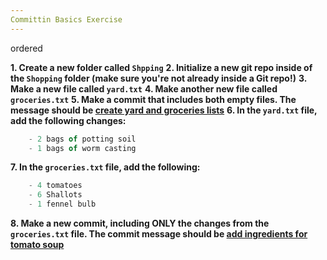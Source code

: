 ```yaml
---
Committin Basics Exercise
---
```


ordered

**1. Create a new folder called `Shpping`**
**2. Initialize a new git repo inside of the `Shopping` folder (make sure you're not already inside a Git repo!)**
**3. Make a new file called `yard.txt`**
**4. Make another new file called `groceries.txt`**
**5. Make a commit that includes both empty files. The message should be [create yard and groceries lists]()**
**6. In the `yard.txt` file, add the following changes:**
``` js
	- 2 bags of potting soil
	- 1 bags of worm casting
```
**7. In the `groceries.txt` file, add the following:**
``` js
	- 4 tomatoes
	- 6 Shallots
	- 1 fennel bulb
```
**8. Make a new commit, including ONLY the changes from the `groceries.txt` file. The commit message should be [add ingredients for tomato soup]()**
